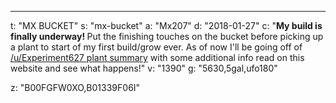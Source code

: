 ---
t: "MX BUCKET"
s: "mx-bucket"
a: "Mx207"
d: "2018-01-27"
c: "<strong>My build is finally underway! </strong>Put the finishing touches on the bucket before picking up a plant to start of my first build/grow ever. As of now I'll be going off of <a href='/u/Experiment627'>/u/Experiment627 plant summary</a> with some additional info read on this website and see what happens!"
v: "1390"
g: "5630,5gal,ufo180"

z: "B00FGFW0XO,B01339F06I"
